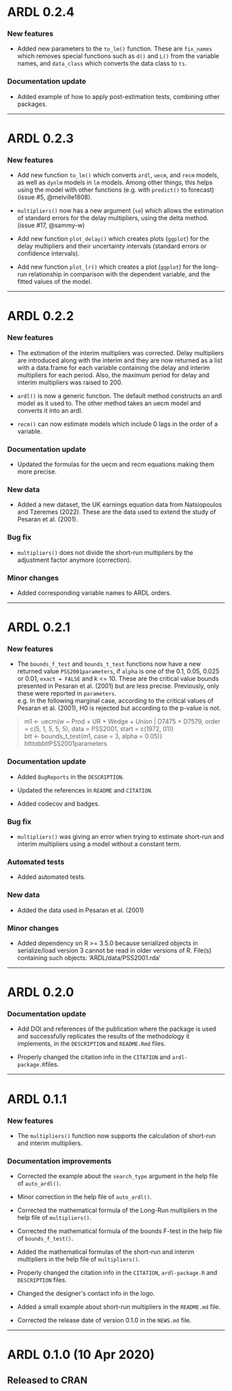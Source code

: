# ARDL 0.2.4

### New features

* Added new parameters to the `to_lm()` function. These are `fix_names` which 
removes special functions such as `d()` and `L()` from the variable names, and
`data_class` which converts the data class to `ts`.

### Documentation update

* Added example of how to apply post-estimation tests, combining other packages.

---

# ARDL 0.2.3

### New features

* Add new function `to_lm()` which converts `ardl`, `uecm`, and `recm` models, 
as well as `dynlm` models in `lm` models. Among other things, this helps using 
the model with other functions (e.g. with `predict()` to forecast)
(issue #5, @melville1808).

* `multipliers()` now has a new argument (`se`) which allows the estimation of
standard errors for the delay multipliers, using the delta method.
(issue #17, @sammy-w)

* Add new function `plot_delay()` which creates plots (`ggplot`) for the delay 
multipliers and their uncertainty intervals (standard errors or confidence 
intervals).

* Add new function `plot_lr()` which creates a plot (`ggplot`) for the long-run 
relationship in comparison with the dependent variable, and the fitted values of
the model.

---

# ARDL 0.2.2

### New features

* The estimation of the interim multipliers was corrected. Delay multipliers are
introduced along with the interim and they are now returned as a list with a 
data.frame for each variable containing the delay and interim multipliers for 
each period. Also, the maximum period for delay and interim multipliers was 
raised to 200.

* `ardl()` is now a generic function. The default method constructs an ardl 
model as it used to. The other method takes an uecm model and converts it into
an ardl.

* `recm()` can now estimate models which include 0 lags in the order of a 
variable.

### Documentation update

* Updated the formulas for the uecm and recm equations making them more precise.

### New data

* Added a new dataset, the UK earnings equation data from Natsiopoulos and 
Tzeremes (2022). These are the data used to extend the study of Pesaran et al. 
(2001).

### Bug fix

* `multipliers()` does not divide the short-run multipliers by the adjustment 
factor anymore (correction).

### Minor changes

* Added corresponding variable names to ARDL orders.

---

# ARDL 0.2.1

### New features

* The `bounds_f_test` and `bounds_t_test` functions now have a new returned 
value `PSS2001parameters`, if `alpha` is one of the 0.1, 0.05, 0.025 or 0.01, 
`exact = FALSE` and k <= 10. These are the critical value bounds presented in 
Pesaran et al. (2001) but are less precise. Previously, only these were reported
in `parameters`.  
e.g. In the following marginal case, according to the critical values of 
Pesaran et al. (2001), H0 is rejected but according to the p-value is not.

> m1 <- uecm(w ~ Prod + UR + Wedge + Union | D7475 + D7579,
           order = c(5, 1, 5, 5, 5), data = PSS2001, start = c(1972, 01))  
> btt <- bounds_t_test(m1, case = 3, alpha = 0.05)}  
> btt$tab  
> btt$PSS2001parameters

### Documentation update

* Added `BugReports` in the `DESCRIPTION`.

* Updated the references in `README` and `CITATION`.

* Added codecov and badges.

### Bug fix

* `multipliers()` was giving an error when trying to estimate short-run and
interim multipliers using a model without a constant term.

### Automated tests

* Added automated tests.

### New data

* Added the data used in Pesaran et al. (2001)

### Minor changes

* Added dependency on R >= 3.5.0 because serialized objects in serialize/load 
version 3 cannot be read in older versions of R. File(s) containing such 
objects: ‘ARDL/data/PSS2001.rda’

---

# ARDL 0.2.0

### Documentation update

* Add DOI and references of the publication where the package is used and 
successfully replicates the results of the methodology it implements, in the 
`DESCRIPTION` and `README.Rmd` files.

* Properly changed the citation info in the `CITATION` and `ardl-package.R`files.

---

# ARDL 0.1.1

### New features

* The `multipliers()` function now supports the calculation of short-run and
interim multipliers.

### Documentation improvements

* Corrected the example about the `search_type` argument in the help file of
`auto_ardl()`. 

* Minor correction in the help file of `auto_ardl()`.

* Corrected the mathematical formula of the Long-Run multipliers in the help
file of `multipliers()`.

* Corrected the mathematical formula of the bounds F-test in the help file of
`bounds_f_test()`.

* Added the mathematical formulas of the short-run and interim multipliers in 
the help file of `multipliers()`.

* Properly changed the citation info in the `CITATION`, `ardl-package.R` and  
`DESCRIPTION` files.

* Changed the designer's contact info in the logo.

* Added a small example about short-run multipliers in the `README.md` file.

* Corrected the release date of version 0.1.0 in the `NEWS.md` file.

---

# ARDL 0.1.0  (10 Apr 2020)

## Released to CRAN
